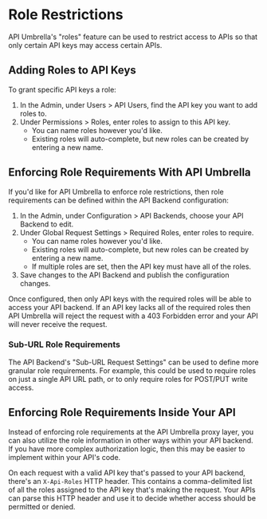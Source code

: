 # Role Restrictions

API Umbrella's "roles" feature can be used to restrict access to APIs so that only certain API keys may access certain APIs.

## Adding Roles to API Keys

To grant specific API keys a role:

1. In the Admin, under Users > API Users, find the API key you want to add roles to.
2. Under Permissions > Roles, enter roles to assign to this API key.
   - You can name roles however you'd like.
   - Existing roles will auto-complete, but new roles can be created by entering a new name.

## Enforcing Role Requirements With API Umbrella

If you'd like for API Umbrella to enforce role restrictions, then role requirements can be defined within the API Backend configuration:

1. In the Admin, under Configuration > API Backends, choose your API Backend to edit.
2. Under Global Request Settings > Required Roles, enter roles to require.
   - You can name roles however you'd like.
   - Existing roles will auto-complete, but new roles can be created by entering a new name.
   - If multiple roles are set, then the API key must have all of the roles.
3. Save changes to the API Backend and publish the configuration changes.

Once configured, then only API keys with the required roles will be able to access your API backend. If an API key lacks all of the required roles then API Umbrella will reject the request with a 403 Forbidden error and your API will never receive the request.

### Sub-URL Role Requirements

The API Backend's "Sub-URL Request Settings" can be used to define more granular role requirements. For example, this could be used to require roles on just a single API URL path, or to only require roles for POST/PUT write access.

## Enforcing Role Requirements Inside Your API

Instead of enforcing role requirements at the API Umbrella proxy layer, you can also utilize the role information in other ways within your API backend. If you have more complex authorization logic, then this may be easier to implement within your API's code.

On each request with a valid API key that's passed to your API backend, there's an `X-Api-Roles` HTTP header. This contains a comma-delimited list of all the roles assigned to the API key that's making the request. Your APIs can parse this HTTP header and use it to decide whether access should be permitted or denied.
